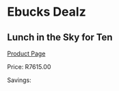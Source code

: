 
# Ebucks Dealz
## Lunch in the Sky for Ten
[Product Page](https://www.ebucks.com/web/shop/productSelected.do?prodId=1089347655&catId=909917204)

Price: R7615.00

Savings: 


	